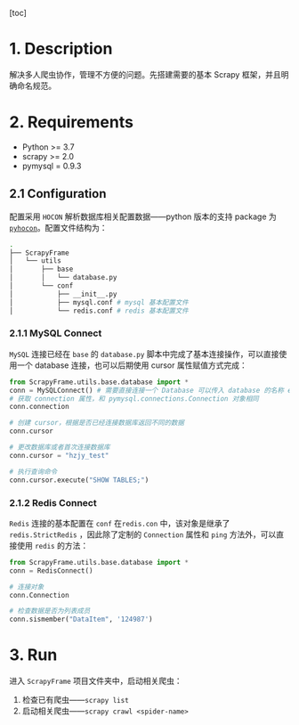 [toc]

# 1. Description

解决多人爬虫协作，管理不方便的问题。先搭建需要的基本 Scrapy 框架，并且明确命名规范。

# 2. Requirements

* Python >= 3.7
* scrapy >= 2.0
* pymysql = 0.9.3

## 2.1 Configuration

配置采用 `HOCON` 解析数据库相关配置数据——python 版本的支持 package 为 [`pyhocon`](https://github.com/chimpler/pyhocon/)。配置文件结构为：

```bash
.
├── ScrapyFrame
│   └── utils
│       ├── base
│       │   └── database.py
│       └── conf
│           ├── __init__.py
│           ├── mysql.conf # mysql 基本配置文件
│           └── redis.conf # redis 基本配置文件
```

### 2.1.1 MySQL Connect

`MySQL` 连接已经在 `base` 的 `database.py` 脚本中完成了基本连接操作，可以直接使用一个 database 连接，也可以后期使用 cursor 属性赋值方式完成：

```python
from ScrapyFrame.utils.base.database import *
conn = MySQLConnect() # 需要直接连接一个 Database 可以传入 database 的名称 eg: conn = MySQLConnect("hzjy_test")
# 获取 connection 属性，和 pymysql.connections.Connection 对象相同
conn.connection

# 创建 cursor，根据是否已经连接数据库返回不同的数据
conn.cursor

# 更改数据库或者首次连接数据库
conn.cursor = "hzjy_test"

# 执行查询命令
conn.cursor.execute("SHOW TABLES;") 
```

### 2.1.2 Redis Connect

`Redis` 连接的基本配置在 `conf` 在`redis.con` 中，该对象是继承了 `redis.StrictRedis` ，因此除了定制的 `Connection` 属性和 `ping` 方法外，可以直接使用 `redis` 的方法：

```python
from ScrapyFrame.utils.base.database import *
conn = RedisConnect() 

# 连接对象
conn.Connection 

# 检查数据是否为列表成员
conn.sismember("DataItem", '124987')
```



# 3. Run

进入 `ScrapyFrame` 项目文件夹中，启动相关爬虫：

1. 检查已有爬虫——`scrapy list`
2. 启动相关爬虫——`scrapy crawl <spider-name>`

